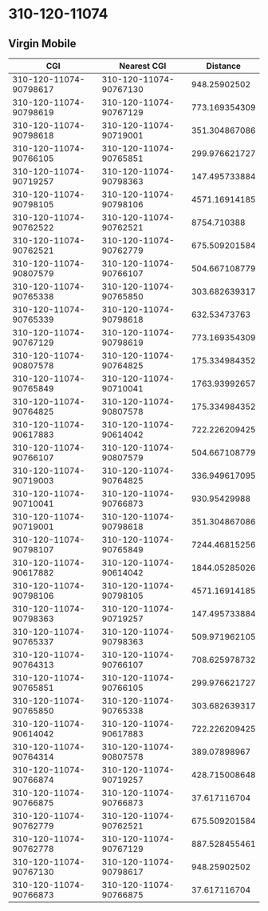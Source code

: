 # 310-120-11074
## Virgin Mobile


| CGI | Nearest CGI | Distance |
|-----|-------------|----------|
| 310-120-11074-90798617 | 310-120-11074-90767130 | 948.25902502 |
| 310-120-11074-90798619 | 310-120-11074-90767129 | 773.169354309 |
| 310-120-11074-90798618 | 310-120-11074-90719001 | 351.304867086 |
| 310-120-11074-90766105 | 310-120-11074-90765851 | 299.976621727 |
| 310-120-11074-90719257 | 310-120-11074-90798363 | 147.495733884 |
| 310-120-11074-90798105 | 310-120-11074-90798106 | 4571.16914185 |
| 310-120-11074-90762522 | 310-120-11074-90762521 | 8754.710388 |
| 310-120-11074-90762521 | 310-120-11074-90762779 | 675.509201584 |
| 310-120-11074-90807579 | 310-120-11074-90766107 | 504.667108779 |
| 310-120-11074-90765338 | 310-120-11074-90765850 | 303.682639317 |
| 310-120-11074-90765339 | 310-120-11074-90798618 | 632.53473763 |
| 310-120-11074-90767129 | 310-120-11074-90798619 | 773.169354309 |
| 310-120-11074-90807578 | 310-120-11074-90764825 | 175.334984352 |
| 310-120-11074-90765849 | 310-120-11074-90710041 | 1763.93992657 |
| 310-120-11074-90764825 | 310-120-11074-90807578 | 175.334984352 |
| 310-120-11074-90617883 | 310-120-11074-90614042 | 722.226209425 |
| 310-120-11074-90766107 | 310-120-11074-90807579 | 504.667108779 |
| 310-120-11074-90719003 | 310-120-11074-90764825 | 336.949617095 |
| 310-120-11074-90710041 | 310-120-11074-90766873 | 930.95429988 |
| 310-120-11074-90719001 | 310-120-11074-90798618 | 351.304867086 |
| 310-120-11074-90798107 | 310-120-11074-90765849 | 7244.46815256 |
| 310-120-11074-90617882 | 310-120-11074-90614042 | 1844.05285026 |
| 310-120-11074-90798106 | 310-120-11074-90798105 | 4571.16914185 |
| 310-120-11074-90798363 | 310-120-11074-90719257 | 147.495733884 |
| 310-120-11074-90765337 | 310-120-11074-90798363 | 509.971962105 |
| 310-120-11074-90764313 | 310-120-11074-90766107 | 708.625978732 |
| 310-120-11074-90765851 | 310-120-11074-90766105 | 299.976621727 |
| 310-120-11074-90765850 | 310-120-11074-90765338 | 303.682639317 |
| 310-120-11074-90614042 | 310-120-11074-90617883 | 722.226209425 |
| 310-120-11074-90764314 | 310-120-11074-90807578 | 389.07898967 |
| 310-120-11074-90766874 | 310-120-11074-90719257 | 428.715008648 |
| 310-120-11074-90766875 | 310-120-11074-90766873 | 37.617116704 |
| 310-120-11074-90762779 | 310-120-11074-90762521 | 675.509201584 |
| 310-120-11074-90762778 | 310-120-11074-90767129 | 887.528455461 |
| 310-120-11074-90767130 | 310-120-11074-90798617 | 948.25902502 |
| 310-120-11074-90766873 | 310-120-11074-90766875 | 37.617116704 |
